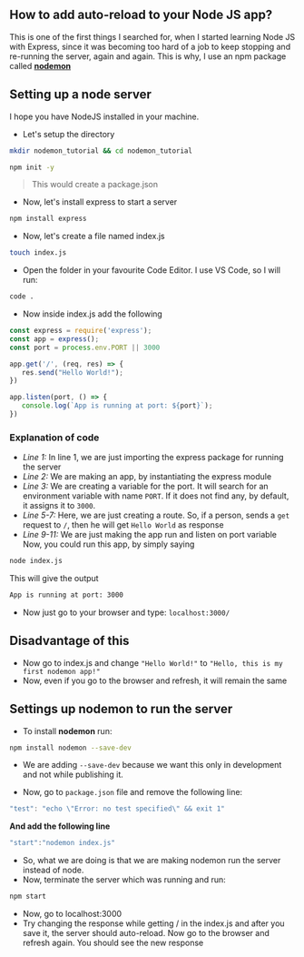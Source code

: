 ## How to add auto-reload to your Node JS app?

This is one of the first things I searched for, when I started learning Node JS with Express, since it was becoming too hard of a job to keep stopping and re-running the server, again and again. This is why, I use an npm package called [**nodemon**](https://www.npmjs.com/package/nodemon)

## Setting up a node server
I hope you have NodeJS installed in your machine.
- Let's setup the directory
```sh
mkdir nodemon_tutorial && cd nodemon_tutorial
```

```sh
npm init -y
```
>This would create a package.json
- Now, let's install express to start a server
```sh
npm install express
```

- Now, let's create a file named index.js
```sh
touch index.js
```

- Open the folder in your favourite Code Editor. I use VS Code, so I will run:
```sh
code .
```

- Now inside index.js add the following

```js
const express = require('express');
const app = express();
const port = process.env.PORT || 3000

app.get('/', (req, res) => {
   res.send("Hello World!");
})

app.listen(port, () => {
   console.log(`App is running at port: ${port}`);
})
```

### Explanation of code
- *Line 1:* In line 1, we are just importing the express package for running the server
- *Line 2:* We are making an app, by instantiating the express module
- *Line 3:* We are creating a variable for the port. It will search for an environment variable with name `PORT`. If it does not find any, by default, it assigns it to `3000`.
- *Line 5-7:* Here, we are just creating a route. So, if a person, sends a `get` request to `/`, then he will get `Hello World` as response
- *Line 9-11:* We are just making the app run and listen on port variable
Now, you could run this app, by simply saying
```sh
node index.js
```

This will give the output
```sh
App is running at port: 3000
```
- Now just go to your browser and type: `localhost:3000/`

## Disadvantage of this
- Now go to index.js and change `"Hello World!"` to `"Hello, this is my first nodemon app!"`
- Now, even if you go to the browser and refresh, it will remain the same

## Settings up nodemon to run the server
- To install **nodemon** run:
```sh
npm install nodemon --save-dev
```
- We are adding `--save-dev` because we want this only in development and not while publishing it.

- Now, go to `package.json` file and remove the following line:

```js
"test": "echo \"Error: no test specified\" && exit 1"
```
**And add the following line**

```js
"start":"nodemon index.js"
```

- So, what we are doing is that we are making nodemon run the server instead of node.
- Now, terminate the server which was running and run:
```sh
npm start
```

- Now, go to localhost:3000
- Try changing the response while getting / in the index.js and after you save it, the server should auto-reload. Now go to the browser and refresh again. You should see the new response
